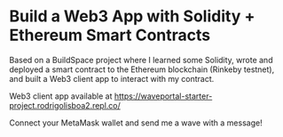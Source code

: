 # Build a Web3 App with Solidity + Ethereum Smart Contracts

Based on a BuildSpace project where I learned some Solidity, wrote and deployed a smart contract to the Ethereum blockchain (Rinkeby testnet), and built a Web3 client app to interact with my contract.

Web3 client app available at https://waveportal-starter-project.rodrigolisboa2.repl.co/

Connect your MetaMask wallet and send me a wave with a message!
